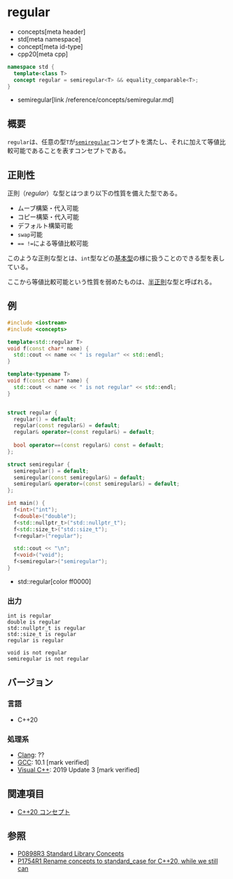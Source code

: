 # regular
* concepts[meta header]
* std[meta namespace]
* concept[meta id-type]
* cpp20[meta cpp]

```cpp
namespace std {
  template<class T>
  concept regular = semiregular<T> && equality_comparable<T>;
}
```
* semiregular[link /reference/concepts/semiregular.md]

## 概要

`regular`は、任意の型`T`が[`semiregular`](./semiregular.md)コンセプトを満たし、それに加えて等値比較可能であることを表すコンセプトである。

## 正則性

正則（*regular*）な型とはつまり以下の性質を備えた型である。

- ムーブ構築・代入可能
- コピー構築・代入可能
- デフォルト構築可能
- `swap`可能
- `== !=`による等値比較可能

このような正則な型とは、`int`型などの[基本型](/reference/type_traits/is_fundamental.md)の様に扱うことのできる型を表している。

ここから等値比較可能という性質を弱めたものは、[半正則](./semiregular.md)な型と呼ばれる。

## 例
```cpp example
#include <iostream>
#include <concepts>

template<std::regular T>
void f(const char* name) {
  std::cout << name << " is regular" << std::endl;
}

template<typename T>
void f(const char* name) {
  std::cout << name << " is not regular" << std::endl;
}


struct regular {
  regular() = default;
  regular(const regular&) = default;
  regular& operator=(const regular&) = default;
  
  bool operator==(const regular&) const = default;
};

struct semiregular {
  semiregular() = default;
  semiregular(const semiregular&) = default;
  semiregular& operator=(const semiregular&) = default;
};

int main() {
  f<int>("int");
  f<double>("double");
  f<std::nullptr_t>("std::nullptr_t");
  f<std::size_t>("std::size_t");
  f<regular>("regular");

  std::cout << "\n";
  f<void>("void");
  f<semiregular>("semiregular");
}
```
* std::regular[color ff0000]

### 出力
```
int is regular
double is regular
std::nullptr_t is regular
std::size_t is regular
regular is regular

void is not regular
semiregular is not regular
```

## バージョン
### 言語
- C++20

### 処理系
- [Clang](/implementation.md#clang): ??
- [GCC](/implementation.md#gcc): 10.1 [mark verified]
- [Visual C++](/implementation.md#visual_cpp): 2019 Update 3 [mark verified]

## 関連項目

- [C++20 コンセプト](/lang/cpp20/concepts.md)

## 参照

- [P0898R3 Standard Library Concepts](http://www.open-std.org/jtc1/sc22/wg21/docs/papers/2018/p0898r3.pdf)
- [P1754R1 Rename concepts to standard_case for C++20, while we still can](http://www.open-std.org/jtc1/sc22/wg21/docs/papers/2019/p1754r1.pdf)
